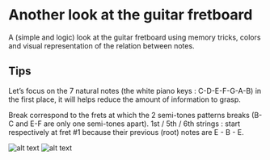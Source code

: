 # Another look at the guitar fretboard

A (simple and logic) look at the guitar fretboard using memory tricks, colors and visual representation of the relation between notes.

## Tips

Let’s focus on the 7 natural notes (the white piano keys : C-D-E-F-G-A-B) in the first place, it will helps reduce the amount of information to grasp. 

Break correspond to the frets at which the 2 semi-tones patterns breaks (B-C and E-F are only one semi-tones apart).
1st / 5th / 6th strings : start respectively at fret #1 because their previous (root) notes are E - B - E.

![alt text](https://github.com/samsepi0lr/another-look-guitar-fretboard/blob/main/img/fretboard_array.jpg)
![alt text](https://github.com/samsepi0lr/another-look-guitar-fretboard/blob/main/img/fretboard_code.jpg)
